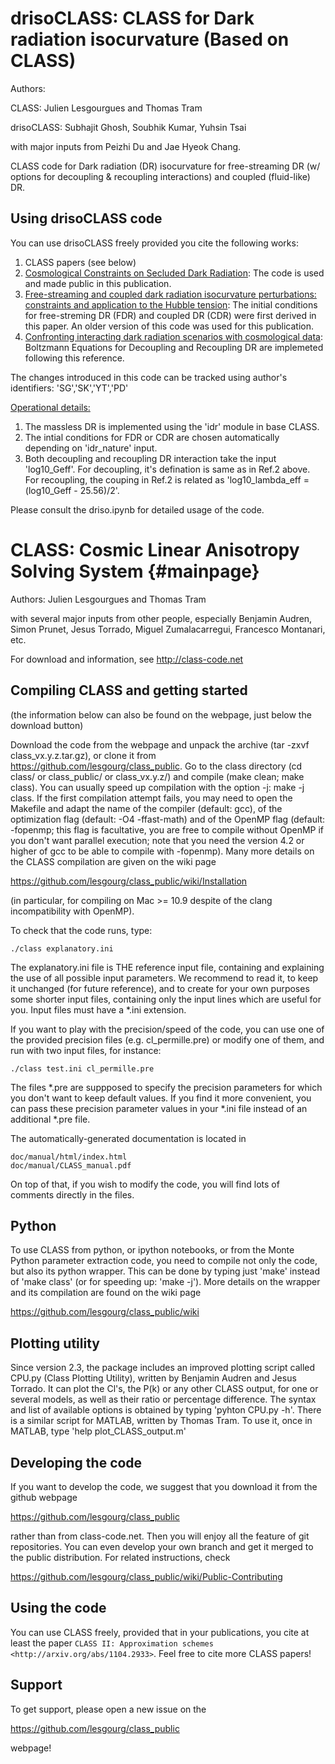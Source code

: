 drisoCLASS: CLASS for Dark radiation isocurvature (Based on CLASS)
==================================================================

Authors:

CLASS: Julien Lesgourgues and Thomas Tram

drisoCLASS: Subhajit Ghosh, Soubhik Kumar, Yuhsin Tsai

with major inputs from Peizhi Du and Jae Hyeok Chang.

CLASS code for Dark radiation (DR) isocurvature for free-streaming DR (w/ options for decoupling & recoupling interactions) and coupled (fluid-like) DR.

Using drisoCLASS code
---------------------
You can use drisoCLASS freely provided you cite the following works:

1. CLASS papers (see below)
2. [Cosmological Constraints on Secluded Dark Radiation](): The code is used and made public in this publication.
3. [Free-streaming and coupled dark radiation isocurvature perturbations: constraints and application to the Hubble tension](https://arxiv.org/abs/2107.09076): The initial conditions for free-streming DR (FDR) and coupled DR (CDR) were first derived in this paper. An older version of this code was used for this publication.
4. [Confronting interacting dark radiation scenarios with cosmological data](https://arxiv.org/abs/2212.13264): Boltzmann Equations for Decoupling and Recoupling DR are implemeted following this reference. 

The changes introduced in this code can be tracked using author's identifiers: 'SG','SK','YT','PD'

<ins>Operational details:</ins>

1. The massless DR is implemented using the 'idr' module in base CLASS.
2. The intial conditions for FDR or CDR are chosen automatically depending on 'idr_nature' input.
3. Both decoupling and recoupling DR interaction take the input 'log10_Geff'. For decoupling, it's defination is same as in Ref.2 above. For recoupling, the couping in Ref.2 is related as 'log10_lambda_eff = (log10_Geff - 25.56)/2'.   

Please consult the driso.ipynb for detailed usage of the code.

CLASS: Cosmic Linear Anisotropy Solving System  {#mainpage}
==============================================

Authors: Julien Lesgourgues and Thomas Tram

with several major inputs from other people, especially Benjamin
Audren, Simon Prunet, Jesus Torrado, Miguel Zumalacarregui, Francesco
Montanari, etc.

For download and information, see http://class-code.net


Compiling CLASS and getting started
-----------------------------------

(the information below can also be found on the webpage, just below
the download button)

Download the code from the webpage and unpack the archive (tar -zxvf
class_vx.y.z.tar.gz), or clone it from
https://github.com/lesgourg/class_public. Go to the class directory
(cd class/ or class_public/ or class_vx.y.z/) and compile (make clean;
make class). You can usually speed up compilation with the option -j:
make -j class. If the first compilation attempt fails, you may need to
open the Makefile and adapt the name of the compiler (default: gcc),
of the optimization flag (default: -O4 -ffast-math) and of the OpenMP
flag (default: -fopenmp; this flag is facultative, you are free to
compile without OpenMP if you don't want parallel execution; note that
you need the version 4.2 or higher of gcc to be able to compile with
-fopenmp). Many more details on the CLASS compilation are given on the
wiki page

https://github.com/lesgourg/class_public/wiki/Installation

(in particular, for compiling on Mac >= 10.9 despite of the clang
incompatibility with OpenMP).

To check that the code runs, type:

    ./class explanatory.ini

The explanatory.ini file is THE reference input file, containing and
explaining the use of all possible input parameters. We recommend to
read it, to keep it unchanged (for future reference), and to create
for your own purposes some shorter input files, containing only the
input lines which are useful for you. Input files must have a *.ini
extension.

If you want to play with the precision/speed of the code, you can use
one of the provided precision files (e.g. cl_permille.pre) or modify
one of them, and run with two input files, for instance:

    ./class test.ini cl_permille.pre

The files *.pre are suppposed to specify the precision parameters for
which you don't want to keep default values. If you find it more
convenient, you can pass these precision parameter values in your *.ini
file instead of an additional *.pre file.

The automatically-generated documentation is located in

    doc/manual/html/index.html
    doc/manual/CLASS_manual.pdf

On top of that, if you wish to modify the code, you will find lots of
comments directly in the files.

Python
------

To use CLASS from python, or ipython notebooks, or from the Monte
Python parameter extraction code, you need to compile not only the
code, but also its python wrapper. This can be done by typing just
'make' instead of 'make class' (or for speeding up: 'make -j'). More
details on the wrapper and its compilation are found on the wiki page

https://github.com/lesgourg/class_public/wiki

Plotting utility
----------------

Since version 2.3, the package includes an improved plotting script
called CPU.py (Class Plotting Utility), written by Benjamin Audren and
Jesus Torrado. It can plot the Cl's, the P(k) or any other CLASS
output, for one or several models, as well as their ratio or percentage
difference. The syntax and list of available options is obtained by
typing 'pyhton CPU.py -h'. There is a similar script for MATLAB,
written by Thomas Tram. To use it, once in MATLAB, type 'help
plot_CLASS_output.m'

Developing the code
--------------------

If you want to develop the code, we suggest that you download it from
the github webpage

https://github.com/lesgourg/class_public

rather than from class-code.net. Then you will enjoy all the feature
of git repositories. You can even develop your own branch and get it
merged to the public distribution. For related instructions, check

https://github.com/lesgourg/class_public/wiki/Public-Contributing

Using the code
--------------

You can use CLASS freely, provided that in your publications, you cite
at least the paper `CLASS II: Approximation schemes <http://arxiv.org/abs/1104.2933>`. Feel free to cite more CLASS papers!

Support
-------

To get support, please open a new issue on the

https://github.com/lesgourg/class_public

webpage!
